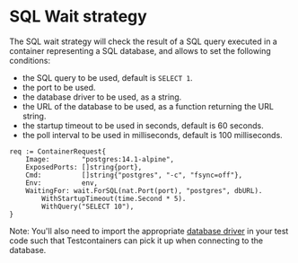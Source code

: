 # SQL Wait strategy

The SQL wait strategy will check the result of a SQL query executed in a container representing a SQL database, and allows to set the following conditions:

- the SQL query to be used, default is `SELECT 1`.
- the port to be used.
- the database driver to be used, as a string.
- the URL of the database to be used, as a function returning the URL string.
- the startup timeout to be used in seconds, default is 60 seconds.
- the poll interval to be used in milliseconds, default is 100 milliseconds.

```golang
req := ContainerRequest{
    Image:        "postgres:14.1-alpine",
    ExposedPorts: []string{port},
    Cmd:          []string{"postgres", "-c", "fsync=off"},
    Env:          env,
    WaitingFor: wait.ForSQL(nat.Port(port), "postgres", dbURL).
        WithStartupTimeout(time.Second * 5).
        WithQuery("SELECT 10"),
}
```

Note: You'll also need to import the appropriate [database driver](https://github.com/golang/go/wiki/SQLDrivers) in your test code such that Testcontainers can pick it up when connecting to the database.
